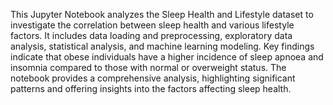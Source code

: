 This Jupyter Notebook analyzes the Sleep Health and Lifestyle dataset to investigate the correlation between sleep health and various lifestyle factors. It includes data loading and preprocessing, exploratory data analysis, statistical analysis, and machine learning modeling. Key findings indicate that obese individuals have a higher incidence of sleep apnoea and insomnia compared to those with normal or overweight status. The notebook provides a comprehensive analysis, highlighting significant patterns and offering insights into the factors affecting sleep health.
